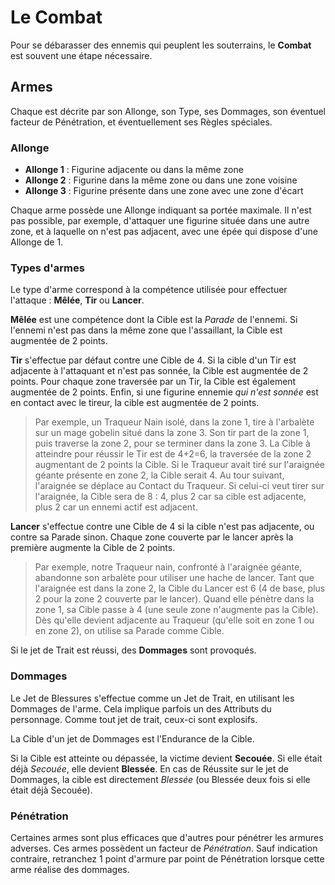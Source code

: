 # Le Combat

Pour se débarasser des ennemis qui peuplent les souterrains, le **Combat** est souvent une étape nécessaire.

## Armes

Chaque est décrite par son Allonge, son Type, ses Dommages, son éventuel facteur de Pénétration, et éventuellement ses Règles spéciales.

### Allonge

* **Allonge 1** : Figurine adjacente ou dans la même zone
* **Allonge 2** : Figurine dans la même zone ou dans une zone voisine
* **Allonge 3** : Figurine présente dans une zone avec une zone d'écart

Chaque arme possède une Allonge indiquant sa portée maximale. Il n'est pas possible, par exemple, d'attaquer une figurine située dans une autre zone, et à laquelle on n'est pas adjacent, avec une épée qui dispose d'une Allonge de 1.

### Types d'armes

Le type d'arme correspond à la compétence utilisée pour effectuer l'attaque : **Mêlée**, **Tir** ou **Lancer**.

**Mêlée** est une compétence dont la Cible est la _Parade_ de l'ennemi. Si l'ennemi n'est pas dans la même zone que l'assaillant, la Cible est augmentée de 2 points.

**Tir** s'effectue par défaut contre une Cible de 4. Si la cible d'un Tir est adjacente à l'attaquant et n'est pas sonnée, la Cible est augmentée de 2 points. Pour chaque zone traversée par un Tir, la Cible est également augmentée de 2 points. Enfin, si une figurine ennemie _qui n'est sonnée_ est en contact avec le tireur, la cible est augmentée de 2 points.

> Par exemple, un Traqueur Nain isolé, dans la zone 1, tire à l'arbalète sur un mage gobelin situé dans la zone 3. Son tir part de la zone 1, puis traverse la zone 2, pour se terminer dans la zone 3. La Cible à atteindre pour réussir le Tir est de 4+2=6, la traversée de la zone 2 augmentant de 2 points la Cible. Si le Traqueur avait tiré sur l'araignée géante présente en zone 2, la Cible serait 4. Au tour suivant, l'araignée se déplace au Contact du Traqueur. Si celui-ci veut tirer sur l'araignée, la Cible sera de 8 : 4, plus 2 car sa cible est adjacente, plus 2 car un ennemi actif est adjacent.

**Lancer** s'effectue contre une Cible de 4 si la cible n'est pas adjacente, ou contre sa Parade sinon. Chaque zone couverte par le lancer après la première augmente la Cible de 2 points.

> Par exemple, notre Traqueur nain, confronté à l'araignée géante, abandonne son arbalète pour utiliser une hache de lancer. Tant que l'araignée est dans la zone 2, la Cible du Lancer est 6 (4 de base, plus 2 pour la zone 2 couverte par le lancer). Quand elle pénètre dans la zone 1, sa Cible passe à 4 (une seule zone n'augmente pas la Cible). Dès qu'elle devient adjacente au Traqueur (qu'elle soit en zone 1 ou en zone 2), on utilise sa Parade comme Cible.

Si le jet de Trait est réussi, des **Dommages** sont provoqués.

### Dommages

Le Jet de Blessures s'effectue comme un Jet de Trait, en utilisant les Dommages de l'arme. Cela implique parfois un des Attributs du personnage. Comme tout jet de trait, ceux-ci sont explosifs.

La Cible d'un jet de Dommages est l'Endurance de la Cible.

Si la Cible est atteinte ou dépassée, la victime devient **Secouée**. Si elle était déjà _Secouée_, elle devient **Blessée**. En cas de Réussite sur le jet de Dommages, la cible est directement _Blessée_ (ou Blessée deux fois si elle était déjà Secouée).

### Pénétration

Certaines armes sont plus efficaces que d'autres pour pénétrer les armures adverses. Ces armes possèdent un facteur de _Pénétration_. Sauf indication contraire, retranchez 1 point d'armure par point de Pénétration lorsque cette arme réalise des dommages.
